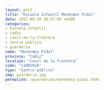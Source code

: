 ```yaml
---
layout: post
title: "Escuela Infantil Menéndez Pidal"
date: 2017-09-20 20:57:05 +0200
categories:
- Escuela Infantil
- cadiz
- conil-de-la-frontera
- Centro público
- guarderia
name: "Menéndez Pidal"
province: "Cádiz"
location: "Conil de la Frontera"
code: "11002018"
type: "Centro público"
img: guarderia.jpg
permalink: /guarderias/menendez-pidal.html
---
```

